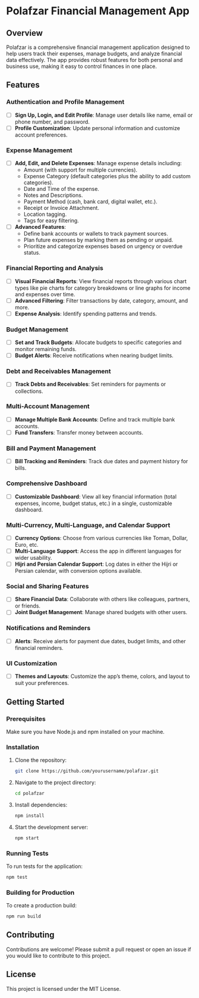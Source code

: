 
# Polafzar Financial Management App

## Overview

Polafzar is a comprehensive financial management application designed to help users track their expenses, manage budgets, and analyze financial data effectively. The app provides robust features for both personal and business use, making it easy to control finances in one place.

## Features

### Authentication and Profile Management
- [ ] **Sign Up, Login, and Edit Profile**: Manage user details like name, email or phone number, and password.
- [ ] **Profile Customization**: Update personal information and customize account preferences.

### Expense Management
- [ ] **Add, Edit, and Delete Expenses**: Manage expense details including:
  - Amount (with support for multiple currencies).
  - Expense Category (default categories plus the ability to add custom categories).
  - Date and Time of the expense.
  - Notes and Descriptions.
  - Payment Method (cash, bank card, digital wallet, etc.).
  - Receipt or Invoice Attachment.
  - Location tagging.
  - Tags for easy filtering.
- [ ] **Advanced Features**:
  - Define bank accounts or wallets to track payment sources.
  - Plan future expenses by marking them as pending or unpaid.
  - Prioritize and categorize expenses based on urgency or overdue status.

### Financial Reporting and Analysis
- [ ] **Visual Financial Reports**: View financial reports through various chart types like pie charts for category breakdowns or line graphs for income and expenses over time.
- [ ] **Advanced Filtering**: Filter transactions by date, category, amount, and more.
- [ ] **Expense Analysis**: Identify spending patterns and trends.

### Budget Management
- [ ] **Set and Track Budgets**: Allocate budgets to specific categories and monitor remaining funds.
- [ ] **Budget Alerts**: Receive notifications when nearing budget limits.

### Debt and Receivables Management
- [ ] **Track Debts and Receivables**: Set reminders for payments or collections.

### Multi-Account Management
- [ ] **Manage Multiple Bank Accounts**: Define and track multiple bank accounts.
- [ ] **Fund Transfers**: Transfer money between accounts.

### Bill and Payment Management
- [ ] **Bill Tracking and Reminders**: Track due dates and payment history for bills.

### Comprehensive Dashboard
- [ ] **Customizable Dashboard**: View all key financial information (total expenses, income, budget status, etc.) in a single, customizable dashboard.

### Multi-Currency, Multi-Language, and Calendar Support
- [ ] **Currency Options**: Choose from various currencies like Toman, Dollar, Euro, etc.
- [ ] **Multi-Language Support**: Access the app in different languages for wider usability.
- [ ] **Hijri and Persian Calendar Support**: Log dates in either the Hijri or Persian calendar, with conversion options available.

### Social and Sharing Features
- [ ] **Share Financial Data**: Collaborate with others like colleagues, partners, or friends.
- [ ] **Joint Budget Management**: Manage shared budgets with other users.

### Notifications and Reminders
- [ ] **Alerts**: Receive alerts for payment due dates, budget limits, and other financial reminders.

### UI Customization
- [ ] **Themes and Layouts**: Customize the app’s theme, colors, and layout to suit your preferences.

## Getting Started

### Prerequisites
Make sure you have Node.js and npm installed on your machine.

### Installation

1. Clone the repository:
   ```bash
   git clone https://github.com/yourusername/polafzar.git
   ```

2. Navigate to the project directory:
   ```bash
   cd polafzar
   ```

3. Install dependencies:
   ```bash
   npm install
   ```

4. Start the development server:
   ```bash
   npm start
   ```

### Running Tests
To run tests for the application:
```bash
npm test
```

### Building for Production
To create a production build:
```bash
npm run build
```

## Contributing

Contributions are welcome! Please submit a pull request or open an issue if you would like to contribute to this project.

## License

This project is licensed under the MIT License.
